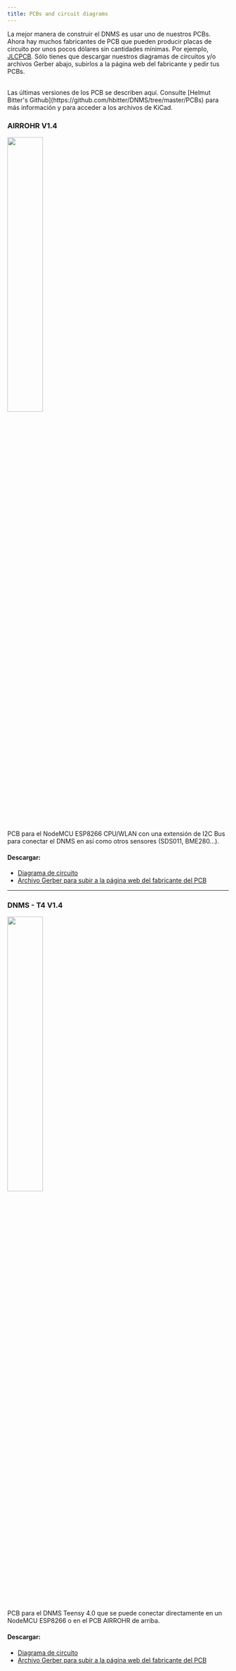 ```yaml
---
title: PCBs and circuit diagrams
---
```


La mejor manera de construir el DNMS es usar uno de nuestros PCBs.
Ahora hay muchos fabricantes de PCB que pueden producir placas de circuito por unos pocos dólares sin cantidades mínimas. Por ejemplo, [JLCPCB](https://jlcpcb.com//).
Sólo tienes que descargar nuestros diagramas de circuitos y/o archivos Gerber abajo, subirlos a la página web del fabricante y pedir tus PCBs. 

<br>
Las últimas versiones de los PCB se describen aquí. Consulte [Helmut Bitter's Github](https://github.com/hbitter/DNMS/tree/master/PCBs) para más información y para acceder a los archivos de KiCad. 

### AIRROHR V1.4
<img src="../docs/dnms/airrohr-PCB.jpg" style="display: block; width:40%;margin: 1em 0" loading="lazy"/>
PCB para el NodeMCU ESP8266 CPU/WLAN con una extensión de I2C Bus para conectar el DNMS en así como otros sensores (SDS011, BME280...).


#### Descargar:
* [Diagrama de circuito](../docs/dnms/airrohr-PCB-circuit-diagram.pdf)
* [Archivo Gerber para subir a la página web del fabricante del PCB](../docs/dnms/airrohr-PCB-circuit-diagram-gerber.zip)

---

### DNMS - T4 V1.4
<img src="../docs/dnms/dnms-noise-measuring-teensy-4.jpg" style="display: block;width:40%; margin: 1em 0" loading="lazy"/>
PCB para el DNMS Teensy 4.0 que se puede conectar directamente en un NodeMCU ESP8266 o en el PCB AIRROHR de arriba.


#### Descargar:
* [Diagrama de circuito](../docs/dnms/dnms-noise-measuring-teensy-40-circuit-diagram.pdf)
* [Archivo Gerber para subir a la página web del fabricante del PCB](../docs/dnms/dnms-noise-measuring-teensy-40-circuit-gerber.zip)


